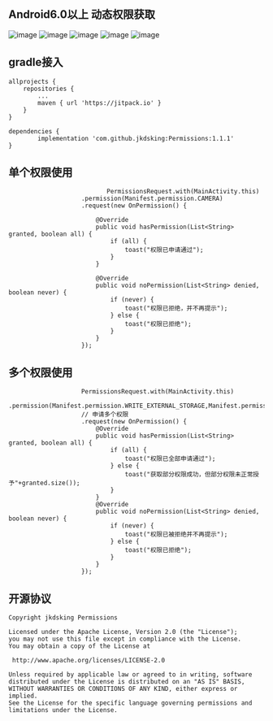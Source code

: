##  Android6.0以上 动态权限获取
![image](https://github.com/jkdsking/Permissions/blob/master/png/1.jpg)
![image](https://github.com/jkdsking/Permissions/blob/master/png/2.jpg)
![image](https://github.com/jkdsking/Permissions/blob/master/png/3.jpg)
![image](https://github.com/jkdsking/Permissions/blob/master/png/4.jpg)
![image](https://github.com/jkdsking/Permissions/blob/master/png/5.jpg)
 
  ## gradle接入
	
	allprojects {
		repositories {
			...
			maven { url 'https://jitpack.io' }
		}
	}
	
	dependencies {
	        implementation 'com.github.jkdsking:Permissions:1.1.1'
	}
	

 ## 单个权限使用
                               PermissionsRequest.with(MainActivity.this)
                        .permission(Manifest.permission.CAMERA)
                        .request(new OnPermission() {

                            @Override
                            public void hasPermission(List<String> granted, boolean all) {
                                if (all) {
                                    toast("权限已申请通过");
                                }
                            }

                            @Override
                            public void noPermission(List<String> denied, boolean never) {
                                if (never) {
                                    toast("权限已拒绝，并不再提示");
                                } else {
                                    toast("权限已拒绝");
                                }
                            }
                        });
## 多个权限使用                
   		                PermissionsRequest.with(MainActivity.this)
                        .permission(Manifest.permission.WRITE_EXTERNAL_STORAGE,Manifest.permission.READ_EXTERNAL_STORAGE,Manifest.permission.RECORD_AUDIO)
                        // 申请多个权限
                        .request(new OnPermission() {
                            @Override
                            public void hasPermission(List<String> granted, boolean all) {
                                if (all) {
                                    toast("权限已全部申请通过");
                                } else {
                                    toast("获取部分权限成功，但部分权限未正常授予"+granted.size());
                                }
                            }
                            @Override
                            public void noPermission(List<String> denied, boolean never) {
                                if (never) {
                                    toast("权限已被拒绝并不再提示");
                                } else {
                                    toast("权限已拒绝");
                                }
                            }
                        });
 
 
 ## 开源协议
```
Copyright jkdsking Permissions

Licensed under the Apache License, Version 2.0 (the "License");
you may not use this file except in compliance with the License.
You may obtain a copy of the License at

 http://www.apache.org/licenses/LICENSE-2.0

Unless required by applicable law or agreed to in writing, software
distributed under the License is distributed on an "AS IS" BASIS,
WITHOUT WARRANTIES OR CONDITIONS OF ANY KIND, either express or implied.
See the License for the specific language governing permissions and
limitations under the License.
```        
 
